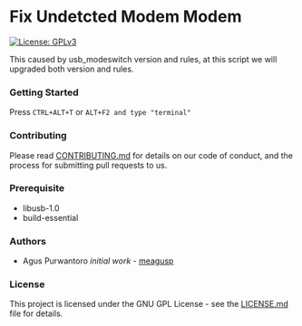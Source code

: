# Fix Undetcted Modem Modem

[![License: GPLv3](https://img.shields.io/badge/License-GPL%20v3-blue.svg)](https://www.gnu.org/licenses/gpl-3.0)

This caused by usb_modeswitch version and rules, at this script we will upgraded both version and rules.

### Getting Started

Press ``CTRL+ALT+T`` or ``ALT+F2 and type "terminal"``

### Contributing

Please read [CONTRIBUTING.md](CONTRIBUTING.md) for details on our code of conduct, and the process for submitting pull requests to us.

### Prerequisite

* libusb-1.0
* build-essential

### Authors

* Agus Purwantoro *initial work* - [meagusp](https://github.com/meagusp)

### License

This project is licensed under the GNU GPL License - see the [LICENSE.md](LICENSE.md) file for details.
